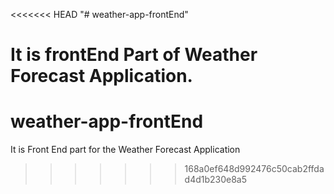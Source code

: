 <<<<<<< HEAD
"# weather-app-frontEnd" 

It is frontEnd Part of Weather Forecast Application.
=======
# weather-app-frontEnd
It is Front End part for the Weather Forecast Application
>>>>>>> 168a0ef648d992476c50cab2ffdad4d1b230e8a5
